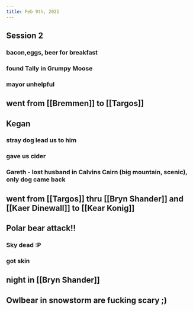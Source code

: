 ```yaml
---
title: Feb 9th, 2021
---
```


## Session 2
### bacon,eggs, beer for breakfast
### found Tally in Grumpy Moose
### mayor unhelpful
## went from [[Bremmen]] to [[Targos]]
## Kegan
### stray dog lead us to him
### gave us cider
### Gareth - lost husband in Calvins Cairn (big mountain, scenic), only dog came back
## went from [[Targos]]  thru [[Bryn Shander]] and [[Kaer Dinewall]] to [[Kear Konig]]
## Polar bear attack!!
### Sky dead :P
### got skin
## night in [[Bryn Shander]]
## Owlbear in snowstorm are fucking scary ;)
